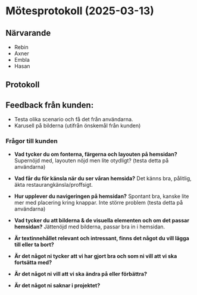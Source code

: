 # Mötesprotokoll (2025-03-13)

## Närvarande

- Rebin
- Axner
- Embla
- Hasan

## Protokoll

## Feedback från kunden:

- Testa olika scenario och få det från användarna.
- Karusell på bilderna (utifrån önskemål från kunden)

### Frågor till kunden

- **Vad tycker du om fonterna, färgerna och layouten på hemsidan?**
  Supernöjd med, layouten nöjd men lite otydligt? (testa detta på användarna)

- **Vad får du för känsla när du ser våran hemsida?**
  Det känns bra, pålitlig, äkta restaurangkänsla/proffsigt.

- **Hur upplever du navigeringen på hemsidan?**
  Spontant bra, kanske lite mer med placering kring knappar. Inte större problem (testa detta på användarna)

- **Vad tycker du att bilderna & de visuella elementen och om det passar hemsidan?**
  Jättenöjd med bilderna, passar bra in i hemsidan.

- **Är textinnehållet relevant och intressant, finns det något du vill lägga till eller ta bort?**
- **Är det något ni tycker att vi har gjort bra och som ni vill att vi ska fortsätta med?**
- **Är det något ni vill att vi ska ändra på eller förbättra?**
- **Är det något ni saknar i projektet?**
